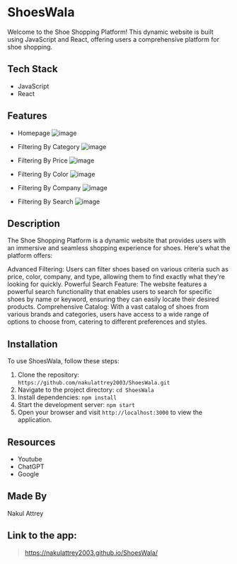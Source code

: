 # ShoesWala

Welcome to the Shoe Shopping Platform! This dynamic website is built using JavaScript and React, offering users a comprehensive platform for shoe shopping.

## Tech Stack
- JavaScript
- React

## Features
- Homepage
  ![image](https://github.com/nakulattrey2003/ShoesWala/assets/101697066/12c5adc0-cb7e-41de-a655-502edf61820c)

- Filtering By Category
  ![image](https://github.com/nakulattrey2003/ShoesWala/assets/101697066/a56df05d-2ed1-4efd-83d7-bc03c6071a58)

- Filtering By Price
  ![image](https://github.com/nakulattrey2003/ShoesWala/assets/101697066/dee25cba-87ee-46ef-9d2f-448d5948ef60)

- Filtering By Color
  ![image](https://github.com/nakulattrey2003/ShoesWala/assets/101697066/635d7d56-7b13-4f85-a885-80237e751788)

- Filtering By Company
  ![image](https://github.com/nakulattrey2003/ShoesWala/assets/101697066/ef909333-413a-4869-952d-ac09f9e14089)

- Filtering By Search
  ![image](https://github.com/nakulattrey2003/ShoesWala/assets/101697066/b2d9f1da-0bbc-41d3-b5f5-052983d4c50a)

## Description
The Shoe Shopping Platform is a dynamic website that provides users with an immersive and seamless shopping experience for shoes. Here's what the platform offers:

Advanced Filtering: Users can filter shoes based on various criteria such as price, color, company, and type, allowing them to find exactly what they're looking for quickly.
Powerful Search Feature: The website features a powerful search functionality that enables users to search for specific shoes by name or keyword, ensuring they can easily locate their desired products.
Comprehensive Catalog: With a vast catalog of shoes from various brands and categories, users have access to a wide range of options to choose from, catering to different preferences and styles.

## Installation

To use ShoesWala, follow these steps:

1. Clone the repository: `https://github.com/nakulattrey2003/ShoesWala.git`
2. Navigate to the project directory: `cd ShoesWala`
3. Install dependencies: `npm install`
4. Start the development server: `npm start`
5. Open your browser and visit `http://localhost:3000` to view the application.

## Resources
- Youtube
- ChatGPT
- Google

## Made By
Nakul Attrey

## Link to the app: 
  > https://nakulattrey2003.github.io/ShoesWala/

